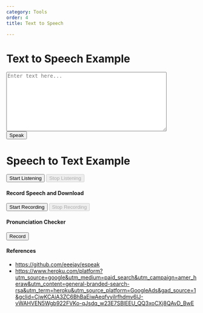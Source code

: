 ```yaml
---
category: Tools
order: 4
title: Text to Speech

---
```

<h1>Text to Speech Example</h1>
<textarea id="text-to-speak" rows="10" cols="50" placeholder="Enter text here..."></textarea><br>
<button onclick="speakText()">Speak</button>

<script>
        function speakText() {
            // Get the text from the textarea
            const text = document.getElementById('text-to-speak').value;

            // Check if the browser supports speech synthesis
            if ('speechSynthesis' in window) {
                // Create a new SpeechSynthesisUtterance object
                // const utterance = new SpeechSynthesisUtterance("வணக்கம், எப்படி இருக்கிறீர்கள்?");

                 const utterance = new SpeechSynthesisUtterance(text);

                // Set some optional properties, like voice, pitch, and rate
                // utterance.voice = speechSynthesis.getVoices()[0]; // Choose a voice
                // utterance.pitch = 1; // Default is 1
                // utterance.rate = 1; // Default is 1

                // Speak the text
                     // utterance.lang = 'ta-IN';
                 window.speechSynthesis.speak(utterance);
            } else {
                alert('Sorry, your browser does not support text-to-speech.');
            }
        }
</script>

<h1>Speech to Text Example</h1>
<button id="start-btn">Start Listening</button>
<button id="stop-btn" disabled>Stop Listening</button>
<p id="transcription"></p>

<script>
        // Check if the browser supports the Web Speech API
        if (!('webkitSpeechRecognition' in window)) {
            alert('Sorry, your browser does not support speech recognition.');
        } else {
            const recognition = new webkitSpeechRecognition(); // Create a new instance of SpeechRecognition
            recognition.continuous = true; // Keep recognizing speech continuously
            recognition.interimResults = true; // Show interim results

            const startBtn = document.getElementById('start-btn');
            const stopBtn = document.getElementById('stop-btn');
            const transcription = document.getElementById('transcription');

            startBtn.addEventListener('click', () => {
                recognition.start(); // Start the speech recognition
                startBtn.disabled = true;
                stopBtn.disabled = false;
            });

            stopBtn.addEventListener('click', () => {
                recognition.stop(); // Stop the speech recognition
                startBtn.disabled = false;
                stopBtn.disabled = true;
            });

            recognition.onresult = (event) => {
                let interimTranscript = '';
                let finalTranscript = '';

                for (let i = 0; i < event.results.length; i++) {
                    const transcript = event.results[i][0].transcript;
                    if (event.results[i].isFinal) {
                        finalTranscript += transcript;
                    } else {
                        interimTranscript += transcript;
                    }
                }

                transcription.innerHTML = `<strong>Final:</strong> ${finalTranscript}<br><strong>Interim:</strong> ${interimTranscript}`;
            };

            recognition.onerror = (event) => {
                console.error('Speech recognition error detected: ' + event.error);
            };

            recognition.onend = () => {
                startBtn.disabled = false;
                stopBtn.disabled = true;
            };
        }
</script>

#### Record Speech and Download
<script src="https://cdnjs.cloudflare.com/ajax/libs/jszip/3.7.1/jszip.min.js"></script>

<button id="speechStartButton">Start Recording</button>
<button id="speechStopButton" disabled>Stop Recording</button>
<a id="speechDownloadLink" style="display:none;">Download Audio</a>

<script src="{{ site.baseurl }}/scripts/recorder.js"></script>

#### Pronunciation Checker
<button id="record-btn">Record</button>
<p id="status"></p>
<p id="result"></p>

<script src="pronounctiation.js"></script>

#### References
* https://github.com/eeejay/espeak
* https://www.heroku.com/platform?utm_source=google&utm_medium=paid_search&utm_campaign=amer_heraw&utm_content=general-branded-search-rsa&utm_term=heroku&utm_source_platform=GoogleAds&gad_source=1&gclid=CjwKCAiA3ZC6BhBaEiwAeqfvyilrfhdmv6lJ-vWAHVEN5Wgb922FVKo-qJsdq_w23E7SBlEEU_QQ3xoCXj8QAvD_BwE

